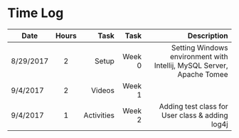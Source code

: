 # Time Log
| Date      | Hours | Task  | Task  | Description  |
| ------    |:-----:| -----:| ----: | ------------:|
| 8/29/2017 | 2     | Setup | Week 0 | Setting Windows environment with Intellij, MySQL Server, Apache Tomee |
| 9/4/2017  | 2     | Videos | Week 1 |  |
| 9/4/2017  | 1     | Activities | Week 2 | Adding test class for User class & adding log4j |
